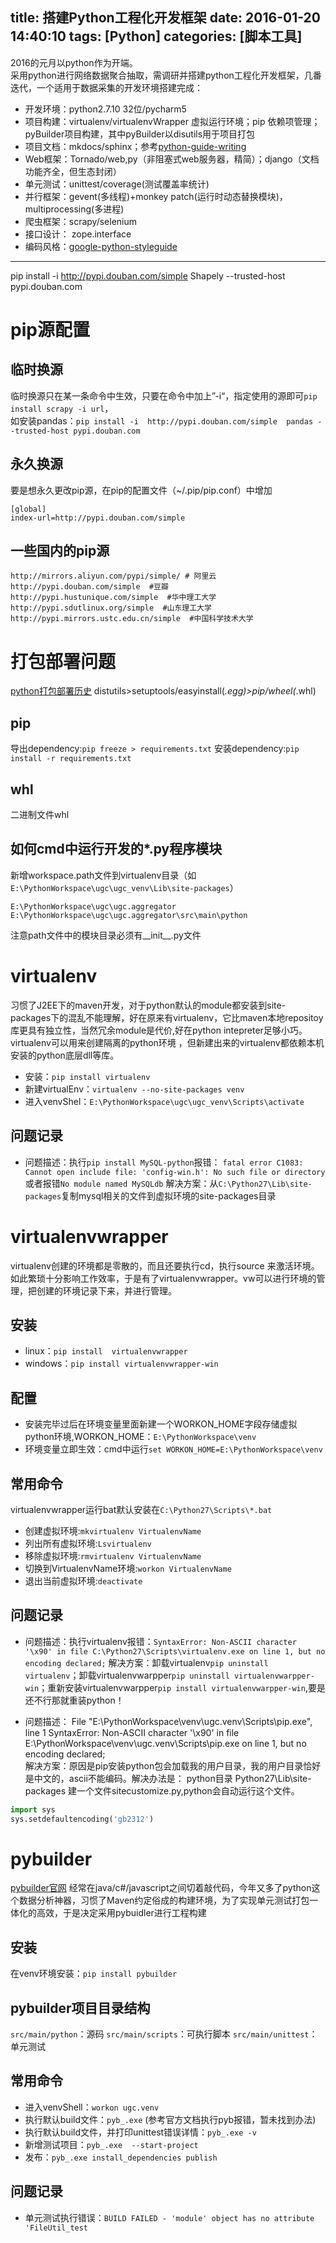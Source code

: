 title: 搭建Python工程化开发框架
date: 2016-01-20 14:40:10
tags: [Python]
categories: [脚本工具]
---

2016的元月以python作为开端。  
采用python进行网络数据聚合抽取，需调研并搭建python工程化开发框架，几番迭代，一个适用于数据采集的开发环境搭建完成：
* 开发环境：python2.7.10 32位/pycharm5
* 项目构建：virtualenv/virtualenvWrapper 虚拟运行环境；pip 依赖项管理；pyBuilder项目构建，其中pyBuilder以disutils用于项目打包
* 项目文档：mkdocs/sphinx；参考[python-guide-writing](http://docs.python-guide.org/en/latest/writing/documentation/)
* Web框架：Tornado/web,py（非阻塞式web服务器，精简）；django（文档功能齐全，但生态封闭）
* 单元测试：unittest/coverage(测试覆盖率统计)
* 并行框架：gevent(多线程)+monkey patch(运行时动态替换模块)，multiprocessing(多进程)
* 爬虫框架：scrapy/selenium
* 接口设计： zope.interface
* 编码风格：[google-python-styleguide](http://zh-google-styleguide.readthedocs.org/en/latest/google-python-styleguide/contents/)

- - -
<!-- more -->
pip install -i  http://pypi.douban.com/simple  Shapely --trusted-host pypi.douban.com

# pip源配置
## 临时换源
临时换源只在某一条命令中生效，只要在命令中加上”-i“，指定使用的源即可`pip install scrapy -i url`，  
如安装pandas：`pip install -i  http://pypi.douban.com/simple  pandas --trusted-host pypi.douban.com`
## 永久换源
要是想永久更改pip源，在pip的配置文件（~/.pip/pip.conf）中增加
```shell
[global]
index-url=http://pypi.douban.com/simple
```
## 一些国内的pip源
```shell
http://mirrors.aliyun.com/pypi/simple/ # 阿里云
http://pypi.douban.com/simple  #豆瓣
http://pypi.hustunique.com/simple  #华中理工大学
http://pypi.sdutlinux.org/simple  #山东理工大学
http://pypi.mirrors.ustc.edu.cn/simple  #中国科学技术大学
```

# 打包部署问题
[python打包部署历史](http://zengrong.net/post/2169.htm)
distutils>setuptools/easyinstall(*.egg)>pip/wheel(*.whl)
## pip
导出dependency:`pip freeze > requirements.txt`
安装dependency:`pip install -r requirements.txt`
## whl
二进制文件whl
## 如何cmd中运行开发的*.py程序模块
新增workspace.path文件到virtualenv目录（如`E:\PythonWorkspace\ugc\ugc_venv\Lib\site-packages`）
```
E:\PythonWorkspace\ugc\ugc.aggregator
E:\PythonWorkspace\ugc\ugc.aggregator\src\main\python
```
注意path文件中的模块目录必须有__init__.py文件

# virtualenv
习惯了J2EE下的maven开发，对于python默认的module都安装到site-packages下的混乱不能理解，好在原来有virtualenv，它比maven本地repositoy库更具有独立性，当然冗余module是代价,好在python intepreter足够小巧。
virtualenv可以用来创建隔离的python环境 ，但新建出来的virtualenv都依赖本机安装的python底层dll等库。
* 安装：`pip install virtualenv`
* 新建virtualEnv：`virtualenv --no-site-packages venv`
* 进入venvShel：`E:\PythonWorkspace\ugc\ugc_venv\Scripts\activate`

## 问题记录
* 问题描述：执行`pip install MySQL-python`报错： `fatal error C1083: Cannot open include file: 'config-win.h': No such file or directory`或者报错`No module named MySQLdb`
解决方案：从`C:\Python27\Lib\site-packages`复制mysql相关的文件到虚拟环境的site-packages目录

# virtualenvwrapper
virtualenv创建的环境都是零散的，而且还要执行cd，执行source 来激活环境。 如此繁琐十分影响工作效率，于是有了virtualenvwrapper。vw可以进行环境的管理，把创建的环境记录下来，并进行管理。

## 安装
* linux：`pip install  virtualenvwrapper`  
* windows：`pip install virtualenvwrapper-win`  

## 配置
* 安装完毕过后在环境变量里面新建一个WORKON_HOME字段存储虚拟python环境,WORKON_HOME：`E:\PythonWorkspace\venv`
* 环境变量立即生效：cmd中运行`set WORKON_HOME=E:\PythonWorkspace\venv`

## 常用命令
virtualenvwrapper运行bat默认安装在`C:\Python27\Scripts\*.bat`
* 创建虚拟环境:`mkvirtualenv VirtualenvName`
* 列出所有虚拟环境:`Lsvirtualenv`
* 移除虚拟环境:`rmvirtualenv VirtualenvName`
* 切换到VirtualenvName环境:`workon VirtualenvName`
* 退出当前虚拟环境:`deactivate`

## 问题记录
* 问题描述：执行virtualenv报错：`SyntaxError: Non-ASCII character '\x90' in file C:\Python27\Scripts\virtualenv.exe on line 1, but no encoding declared;`
解决方案：卸载virtualenv`pip uninstall virtualenv`；卸载virtualenvwarpper`pip uninstall virtualenvwarpper-win`；重新安装virtualenvwarpper`pip install virtualenvwarpper-win`,要是还不行那就重装python！

* 问题描述：  File "E:\PythonWorkspace\venv\ugc.venv\Scripts\pip.exe", line 1 SyntaxError: Non-ASCII character '\x90' in file E:\PythonWorkspace\venv\ugc.venv\Scripts\pip.exe on line 1, but no encoding declared;  
解决方案：原因是pip安装python包会加载我的用户目录，我的用户目录恰好是中文的，ascii不能编码。解决办法是：
python目录 Python27\Lib\site-packages 建一个文件sitecustomize.py,python会自动运行这个文件。
```python
import sys
sys.setdefaultencoding('gb2312')
```

# pybuilder
[pybuilder官网](http://pybuilder.github.io/)
经常在java/c#/javascript之间切着敲代码，今年又多了python这个数据分析神器，习惯了Maven约定俗成的构建环境，为了实现单元测试打包一体化的高效，于是决定采用pybuidler进行工程构建

## 安装
在venv环境安装：`pip install pybuilder`

## pybuilder项目目录结构
`src/main/python`：源码
`src/main/scripts`：可执行脚本
`src/main/unittest`：单元测试

## 常用命令
* 进入venvShell：`workon ugc.venv`
* 执行默认build文件：`pyb_.exe` (参考官方文档执行pyb报错，暂未找到办法)
* 执行默认build文件，并打印unittest错误详情：`pyb_.exe -v`
* 新增测试项目：`pyb_.exe  --start-project`
* 发布：`pyb_.exe install_dependencies publish`

## 问题记录
* 单元测试执行错误：`BUILD FAILED - 'module' object has no attribute 'FileUtil_test`
